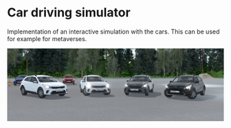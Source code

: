 # Car driving simulator

Implementation of an interactive simulation with the cars. This can be used for example for metaverses.

![](Screenshots/kia_rio_x.png)
